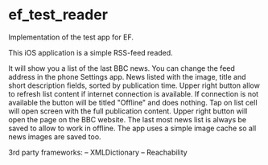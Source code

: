 ef_test_reader
==============

Implementation of the test app for EF.

This iOS application is a simple RSS-feed readed.

It will show you a list of the last BBC news. You can change the feed address in the phone Settings app.
News listed with the image, title and short description fields, sorted by publication time.
Upper right button allow to refresh list content if internet connection is available.
If connection is not available the button will be titled "Offline" and does nothing.
Tap on list cell will open screen with the full publication content.
Upper right button will open the page on the BBC website.
The last most news list is always be saved to allow to work in offline.
The app uses a simple image cache so all news images are saved too.

3rd party frameworks:
– XMLDictionary
– Reachability
